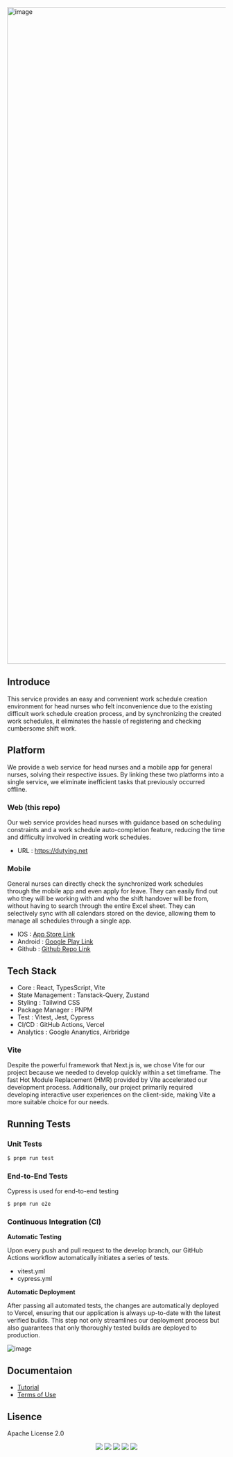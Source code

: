 <img width="1510" alt="image" src="https://github.com/gom-3/dutying-web/assets/73516336/609319d4-8560-411e-a65e-206912bc09e7">


## Introduce
This service provides an easy and convenient work schedule creation environment for head nurses who felt inconvenience due to the existing difficult work schedule creation process, and by synchronizing the created work schedules, it eliminates the hassle of registering and checking cumbersome shift work.

## Platform
We provide a web service for head nurses and a mobile app for general nurses, solving their respective issues. By linking these two platforms into a single service, we eliminate inefficient tasks that previously occurred offline.
### Web (this repo)

Our web service provides head nurses with guidance based on scheduling constraints and a work schedule auto-completion feature, reducing the time and difficulty involved in creating work schedules.
- URL : <a href="https://dutying.net">https://dutying.net</a>
### Mobile
General nurses can directly check the synchronized work schedules through the mobile app and even apply for leave. They can easily find out who they will be working with and who the shift handover will be from, without having to search through the entire Excel sheet. They can selectively sync with all calendars stored on the device, allowing them to manage all schedules through a single app.
- IOS : <a href="https://apps.apple.com/kr/app/%EB%93%80%ED%8C%85-%EA%B0%84%ED%98%B8%EC%82%AC-%EA%B7%BC%EB%AC%B4%ED%91%9C/id6466558189">App Store Link</a>
- Android : <a href="https://play.google.com/store/apps/details?id=com.gom3.dutying&hl=ko-KR">Google Play Link</a>
- Github : <a href="https://github.com/gom-3/dutying-mobile">Github Repo Link</a>

## Tech Stack
- Core : React, TypesScript, Vite
- State Management : Tanstack-Query, Zustand
- Styling : Tailwind CSS
- Package Manager : PNPM
- Test : Vitest, Jest, Cypress
- CI/CD : GitHub Actions, Vercel
- Analytics : Google Ananytics, Airbridge

### Vite
Despite the powerful framework that Next.js is, we chose Vite for our project because we needed to develop quickly within a set timeframe. The fast Hot Module Replacement (HMR) provided by Vite accelerated our development process. Additionally, our project primarily required developing interactive user experiences on the client-side, making Vite a more suitable choice for our needs.

## Running Tests
### Unit Tests
```bash
$ pnpm run test
```
### End-to-End Tests
Cypress is used for end-to-end testing
```bash
$ pnpm run e2e
```
### Continuous Integration (CI)
**Automatic Testing**

Upon every push and pull request to the develop branch, our GitHub Actions workflow automatically initiates a series of tests.
- vitest.yml
- cypress.yml

**Automatic Deployment**

After passing all automated tests, the changes are automatically deployed to Vercel, ensuring that our application is always up-to-date with the latest verified builds. This step not only streamlines our deployment process but also guarantees that only thoroughly tested builds are deployed to production.

![image](https://github.com/gom-3/dutying-web/assets/73516336/0e04ebcb-bc1a-45e2-b63d-723d231575b2)


## Documentaion
- <a href="https://gom3.notion.site/ce18d806df034effaf8e488f02f49cf4">Tutorial</a>
- <a href="https://gom3.notion.site/5ed51c04dd5d475c868367ed05a7d903">Terms of Use</a>
## Lisence
Apache License 2.0

<p align='center'>
  <img src='https://img.shields.io/github/package-json/v/gom-3/dutying-web'>
  <a href="https://github.com/gom-3/dutying-web/issues"><img src='https://img.shields.io/github/issues/gom-3/dutying-web'></a>
  <a href="https://github.com/gom-3/dutying-web/pulls"><img src='https://img.shields.io/github/issues-pr/gom-3/dutying-web'></a>
  <a href="https://github.com/gom-3/dutying-web/graphs/contributors"><img src='https://img.shields.io/github/contributors/gom-3/dutying-web'></a>
  <a href='https://github.com/gom-3/dutying-web/blob/main/LICENSE'><img src='https://img.shields.io/github/license/gom-3/dutying-web'></a>
</p>
